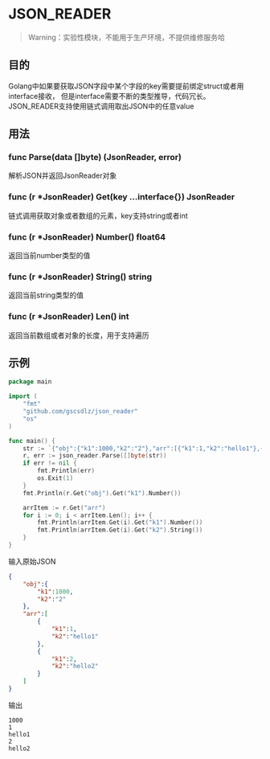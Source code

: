 # JSON_READER
> Warning：实验性模块，不能用于生产环境，不提供维修服务哈

## 目的
Golang中如果要获取JSON字段中某个字段的key需要提前绑定struct或者用interface接收，
但是interface需要不断的类型推导，代码冗长。<br/>
JSON_READER支持使用链式调用取出JSON中的任意value

## 用法
### func Parse(data []byte) (JsonReader, error)
解析JSON并返回JsonReader对象

### func (r *JsonReader) Get(key ...interface{}) JsonReader
链式调用获取对象或者数组的元素，key支持string或者int

### func (r *JsonReader) Number() float64
返回当前number类型的值

### func (r *JsonReader) String() string
返回当前string类型的值

### func (r *JsonReader) Len() int
返回当前数组或者对象的长度，用于支持遍历

## 示例
```go
package main

import (
	"fmt"
	"github.com/gscsdlz/json_reader"
	"os"
)

func main() {
	str := `{"obj":{"k1":1000,"k2":"2"},"arr":[{"k1":1,"k2":"hello1"},{"k1":2,"k2":"hello2"}]}`
	r, err := json_reader.Parse([]byte(str))
	if err != nil {
		fmt.Println(err)
		os.Exit(1)
	}
	fmt.Println(r.Get("obj").Get("k1").Number())

	arrItem := r.Get("arr")
    for i := 0; i < arrItem.Len(); i++ {
	    fmt.Println(arrItem.Get(i).Get("k1").Number())
	    fmt.Println(arrItem.Get(i).Get("k2").String())
    }
}

```

输入原始JSON
```json
{
    "obj":{
        "k1":1000,
        "k2":"2"
    },
    "arr":[
        {
            "k1":1,
            "k2":"hello1"
        },
        {
            "k1":2,
            "k2":"hello2"
        }
    ]
}
```

输出
```text
1000
1
hello1
2
hello2
```